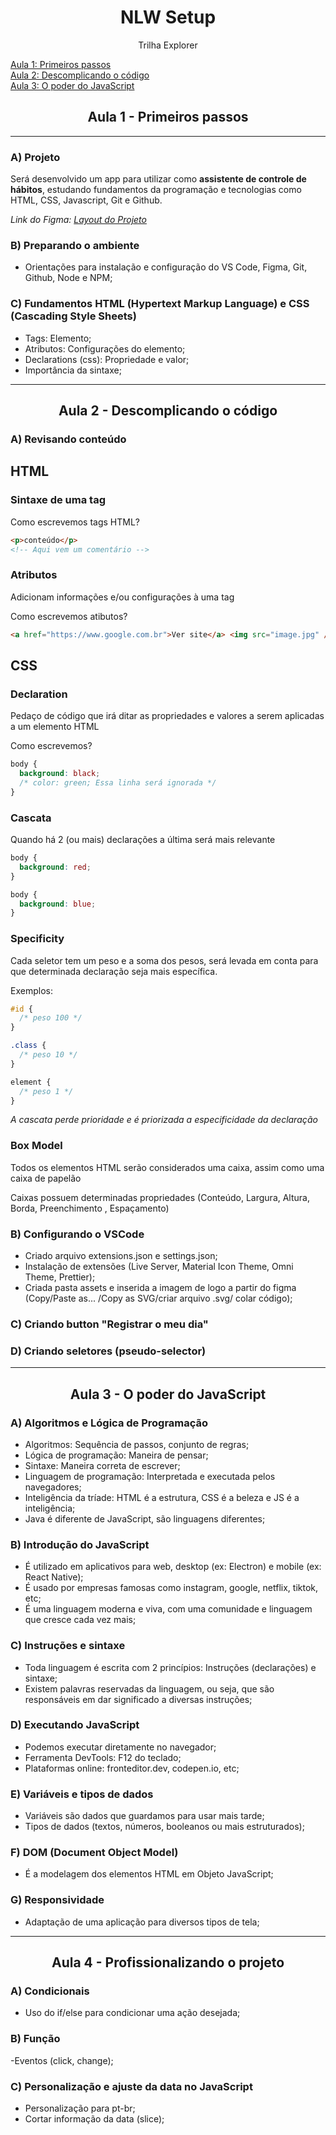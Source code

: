 <h1 align="center"> NLW Setup </h1>

<p align="center">Trilha Explorer</p>

<a href="#aula1">Aula 1: Primeiros passos</a><br>
<a href="#aula2">Aula 2: Descomplicando o código</a><br>
<a href="#aula3">Aula 3: O poder do JavaScript</a><br>

<div id="aula1" align="center">

## Aula 1 - Primeiros passos

</div>

<hr>

### A) Projeto

Será desenvolvido um app para utilizar como <strong>assistente de controle de hábitos</strong>, estudando fundamentos da programação e tecnologias como HTML, CSS, Javascript, Git e Github.

<em>Link do Figma: <a href="https://www.figma.com/community/file/1195327109778210238">Layout do Projeto</a></em>

### B) Preparando o ambiente

- Orientações para instalação e configuração do VS Code, Figma, Git, Github, Node e NPM;

### C) Fundamentos HTML (Hypertext Markup Language) e CSS (Cascading Style Sheets)

- Tags: Elemento;
- Atributos: Configurações do elemento;
- Declarations (css): Propriedade e valor;
- Importância da sintaxe;

<hr>

<div id="aula2" align="center">

## Aula 2 - Descomplicando o código

</div>

### A) Revisando conteúdo

## HTML

### Sintaxe de uma tag

Como escrevemos tags HTML?

```html
<p>conteúdo</p>
<!-- Aqui vem um comentário -->
```

### Atributos

Adicionam informações e/ou configurações à uma tag

Como escrevemos atibutos?

```html
<a href="https://www.google.com.br">Ver site</a> <img src="image.jpg" />
```

## CSS

### Declaration

Pedaço de código que irá ditar as propriedades e valores a serem aplicadas a um elemento HTML

Como escrevemos?

```css
body {
  background: black;
  /* color: green; Essa linha será ignorada */
}
```

### Cascata

Quando há 2 (ou mais) declarações a última será mais relevante

```css
body {
  background: red;
}

body {
  background: blue;
}
```

### Specificity

Cada seletor tem um peso e a soma dos pesos, será levada em conta para que determinada declaração seja mais específica.

Exemplos:

```css
#id {
  /* peso 100 */
}
```

```css
.class {
  /* peso 10 */
}
```

```css
element {
  /* peso 1 */
}
```

<em>A cascata perde prioridade e é priorizada a especificidade da declaração</em>

### Box Model

Todos os elementos HTML serão considerados uma caixa, assim como uma caixa de papelão

Caixas possuem determinadas propriedades (Conteúdo, Largura, Altura, Borda, Preenchimento , Espaçamento)

### B) Configurando o VSCode

- Criado arquivo extensions.json e settings.json;
- Instalação de extensões (Live Server, Material Icon Theme, Omni Theme, Prettier);
- Criada pasta assets e inserida a imagem de logo a partir do figma (Copy/Paste as... /Copy as SVG/criar arquivo .svg/ colar código);

### C) Criando button "Registrar o meu dia"

### D) Criando seletores (pseudo-selector)

<hr>

<div id="aula3" align="center">

## Aula 3 - O poder do JavaScript

</div>

### A) Algoritmos e Lógica de Programação

- Algoritmos: Sequência de passos, conjunto de regras;
- Lógica de programação: Maneira de pensar;
- Sintaxe: Maneira correta de escrever;
- Linguagem de programação: Interpretada e executada pelos navegadores;
- Inteligência da tríade: HTML é a estrutura, CSS é a beleza e JS é a inteligência;
- Java é diferente de JavaScript, são linguagens diferentes;

### B) Introdução do JavaScript

- É utilizado em aplicativos para web, desktop (ex: Electron) e mobile (ex: React Native);
- É usado por empresas famosas como instagram, google, netflix, tiktok, etc;
- É uma linguagem moderna e viva, com uma comunidade e linguagem que cresce cada vez mais;

### C) Instruções e sintaxe

- Toda linguagem é escrita com 2 princípios: Instruções (declarações) e sintaxe;
- Existem palavras reservadas da linguagem, ou seja, que são responsáveis em dar significado a diversas instruções;

### D) Executando JavaScript

- Podemos executar diretamente no navegador;
- Ferramenta DevTools: F12 do teclado;
- Plataformas online: fronteditor.dev, codepen.io, etc;

### E) Variáveis e tipos de dados

- Variáveis são dados que guardamos para usar mais tarde;
- Tipos de dados (textos, números, booleanos ou mais estruturados);

### F) DOM (Document Object Model)

- É a modelagem dos elementos HTML em Objeto JavaScript;

### G) Responsividade

- Adaptação de uma aplicação para diversos tipos de tela;

<hr>
<div id="aula4" align="center">

## Aula 4 - Profissionalizando o projeto

</div>

### A) Condicionais

- Uso do if/else para condicionar uma ação desejada;

### B) Função

-Eventos (click, change);

### C) Personalização e ajuste da data no JavaScript

- Personalização para pt-br;
- Cortar informação da data (slice);
